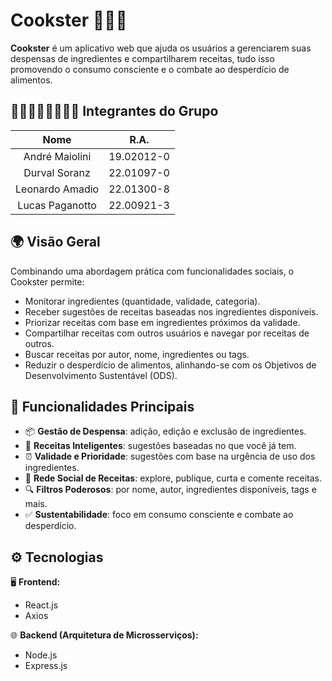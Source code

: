 # Cookster 👨🏻‍🍳

**Cookster** é um aplicativo web que ajuda os usuários a gerenciarem suas despensas de ingredientes e compartilharem receitas, tudo isso promovendo o consumo consciente e o combate ao desperdício de alimentos.

## 👨🏻‍👩🏻‍👦🏻‍👦🏻 Integrantes do Grupo

| Nome | R.A. |
|:--:|:--:|
| André Maiolini | 19.02012-0 |
| Durval Soranz  | 22.01097-0 |
| Leonardo Amadio | 22.01300-8 | 
| Lucas Paganotto | 22.00921-3 | 

## 🌍 Visão Geral

Combinando uma abordagem prática com funcionalidades sociais, o Cookster permite:

- Monitorar ingredientes (quantidade, validade, categoria).
- Receber sugestões de receitas baseadas nos ingredientes disponíveis.
- Priorizar receitas com base em ingredientes próximos da validade.
- Compartilhar receitas com outros usuários e navegar por receitas de outros.
- Buscar receitas por autor, nome, ingredientes ou tags.
- Reduzir o desperdício de alimentos, alinhando-se com os Objetivos de Desenvolvimento Sustentável (ODS).

## 🚀 Funcionalidades Principais

- 📦 **Gestão de Despensa**: adição, edição e exclusão de ingredientes.
- 🔪 **Receitas Inteligentes**: sugestões baseadas no que você já tem.
- ⏰ **Validade e Prioridade**: sugestões com base na urgência de uso dos ingredientes.
- 📲 **Rede Social de Receitas**: explore, publique, curta e comente receitas.
- 🔍 **Filtros Poderosos**: por nome, autor, ingredientes disponíveis, tags e mais.
- ✅ **Sustentabilidade**: foco em consumo consciente e combate ao desperdício.

## ⚙️ Tecnologias

🖥️ **Frontend:**
- React.js
- Axios

🌐 **Backend (Arquitetura de Microsserviços):**
- Node.js
- Express.js
